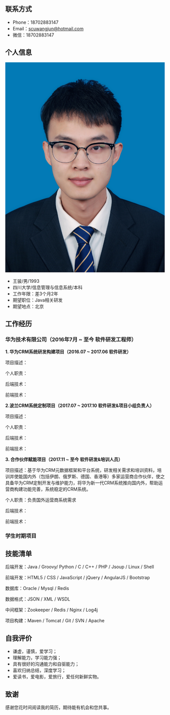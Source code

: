 ## 联系方式

* Phone：18702883147
* Email：scuwangjun@hotmail.com
* 微信：18702883147

## 个人信息 

<img src="/assets/WechatIMG95.jpg" style="width:100px height:150px"></img>

* 王骏/男/1993
* 四川大学/信息管理与信息系统/本科
* 工作年限：差3个月2年
* 期望职位：Java相关研发
* 期望地点：北京

## 工作经历

### 华为技术有限公司（2016年7月 ~ 至今  软件研发工程师）

**1. 华为CRM系统研发构建项目（2016.07 ~ 2017.06  软件研发）**

项目描述：

个人职责：

后端技术：

前端技术：

**2.波兰CRM系统定制项目（2017.07 ~ 2017.10  软件研发&项目小组负责人）**

项目描述：

个人职责：

后端技术：

前端技术：

**3. 合作伙伴赋能项目（2017.11 ~ 至今  软件研发&培训人员）**

项目描述：基于华为CRM元数据框架和平台系统，研发相关需求和培训资料，培训并使能国内外（包括伊朗、俄罗斯、德国、香港等）多家运营商合作伙伴，使之具备华为CRM定制开发与维护能力，将华为新一代CRM系统推向国内外，帮助运营商构建功能完善，系统稳定的CRM系统。

个人职责：负责国外运营商系统需求

后端技术：

前端技术：

### 学生时期项目

## 技能清单

后端开发：Java / Groovy/ Python / C / C++ / PHP / Jsoup / Linux / Shell

前端开发：HTML5 / CSS / JavaScript / jQuery / AngularJS / Bootstrap

数据库：Oracle / Mysql / Redis

数据格式：JSON / XML / WSDL

中间框架：Zookeeper / Redis / Nginx / Log4j

项目构建：Maven / Tomcat / Git / SVN / Apache

## 自我评价

* 谦虚，谨慎，爱学习；
* 理解能力，学习能力强；
* 具有很好的沟通能力和自驱能力；
* 喜欢归纳总结，深度学习；
* 爱读书，爱电影，爱旅行，爱任何新鲜实物。

## 致谢

感谢您花时间阅读我的简历，期待能有机会和您共事。

